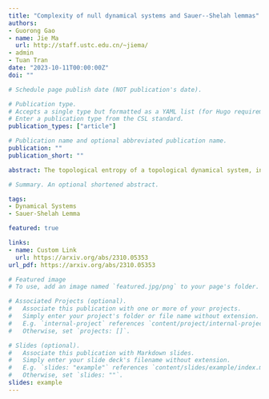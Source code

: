 ```yaml
---
title: "Complexity of null dynamical systems and Sauer--Shelah lemmas"
authors:
- Guorong Gao
- name: Jie Ma
  url: http://staff.ustc.edu.cn/~jiema/
- admin
- Tuan Tran
date: "2023-10-11T00:00:00Z"
doi: ""

# Schedule page publish date (NOT publication's date).

# Publication type.
# Accepts a single type but formatted as a YAML list (for Hugo requirements).
# Enter a publication type from the CSL standard.
publication_types: ["article"]

# Publication name and optional abbreviated publication name.
publication: ""
publication_short: ""

abstract: The topological entropy of a topological dynamical system, introduced in a foundational paper by Adler, Konheim and McAndrew [Trans. Am. Math. Soc., 1965], is a nonnegative number that measures the uncertainty or disorder of the system. Comparing with positive entropy systems, zero entropy systems are much less understood. In order to distinguish between zero entropy systems, Huang and Ye [Adv. Math., 2009] introduced the concept of maximal pattern entropy of a topological dynamical system. At the heart of their analysis is a Sauer-Shelah type lemma. In the present paper, we provide a shorter and more conceptual proof of a strengthening of this lemma, and discuss its surprising connection between dynamical system, combinatorics and a recent breakthrough in communication complexity. We also improve one of the main results of Huang and Ye on the maximal pattern entropy of zero-dimensional systems, by proving a new Sauer-Shelah type lemma, which unifies and enhances various extremal results on VC-dimension, Natarajan dimension and Steele dimension.

# Summary. An optional shortened abstract.

tags:
- Dynamical Systems
- Sauer-Shelah Lemma

featured: true

links:
- name: Custom Link
  url: https://arxiv.org/abs/2310.05353
url_pdf: https://arxiv.org/abs/2310.05353

# Featured image
# To use, add an image named `featured.jpg/png` to your page's folder. 

# Associated Projects (optional).
#   Associate this publication with one or more of your projects.
#   Simply enter your project's folder or file name without extension.
#   E.g. `internal-project` references `content/project/internal-project/index.md`.
#   Otherwise, set `projects: []`.

# Slides (optional).
#   Associate this publication with Markdown slides.
#   Simply enter your slide deck's filename without extension.
#   E.g. `slides: "example"` references `content/slides/example/index.md`.
#   Otherwise, set `slides: ""`.
slides: example
---
```


